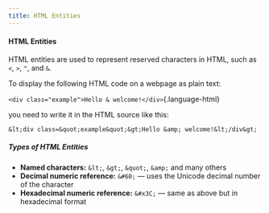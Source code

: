 ```yaml
---
title: HTML Entities
---
```


#### HTML Entities

HTML entities are used to represent reserved characters in HTML, such as `<`, `>`, `"`, and `&`.

To display the following HTML code on a webpage as plain text:

`<div class="example">Hello & welcome!</div>`{.language-html}

you need to write it in the HTML source like this:

`&lt;div class=&quot;example&quot;&gt;Hello &amp; welcome!&lt;/div&gt;`

##### Types of HTML Entities

- **Named characters:** `&lt;`, `&gt;`, `&quot;`, `&amp;` and many others
- **Decimal numeric reference:** `&#60;` — uses the Unicode decimal number of the character
- **Hexadecimal numeric reference:** `&#x3C;` — same as above but in hexadecimal format
